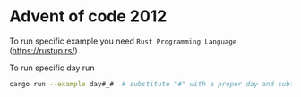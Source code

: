 # Advent of code 2012
To run specific example you need `Rust Programming Language` (https://rustup.rs/).

To run specific day run 

```bash
cargo run --example day#_#  # substitute "#" with a proper day and subtask.
```

